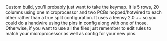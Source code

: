 Custom build, you'll probably just want to take the keymap. It is 5 rows, 20 columns using one microprocessor and two PCBs hopped/hotwired to each other rather than a true split configuration. It uses a teensy 2.0 ++ so you could do a handwire using the pins in config along with one of those.  Otherwise, if you want to use all the files just remember to edit rules to match your microprocessor as well as config for your new pins.
